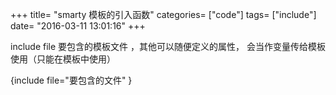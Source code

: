 +++
title= "smarty 模板的引入函数"
categories= ["code"]
tags= ["include"]
date= "2016-03-11 13:01:16"
+++

include file 要包含的模板文件 ，其他可以随便定义的属性， 会当作变量传给模板使用（只能在模板中使用）

{include file="要包含的文件" }
